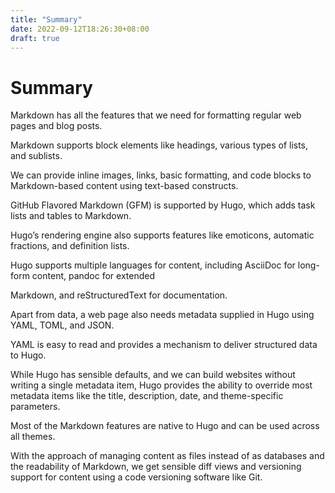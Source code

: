 ```yaml
---
title: "Summary"
date: 2022-09-12T18:26:30+08:00
draft: true
---
```


# Summary

Markdown has all the features that we need for formatting regular web pages and blog posts.

Markdown supports block elements like headings, various types of lists, and sublists.

We can provide inline images, links, basic formatting, and code blocks to Markdown-based content using text-based constructs.

GitHub Flavored Markdown (GFM) is supported by Hugo, which adds task lists and tables to Markdown.

Hugo’s rendering engine also supports features like emoticons, automatic fractions, and definition lists.

Hugo supports multiple languages for content, including AsciiDoc for long-form content, pandoc for extended 

Markdown, and reStructuredText for documentation.

Apart from data, a web page also needs metadata supplied in Hugo using YAML, TOML, and JSON.

YAML is easy to read and provides a mechanism to deliver structured data to Hugo.

While Hugo has sensible defaults, and we can build websites without writing a single metadata item, Hugo provides the ability to  override  most  metadata  items like the title, description, date, and theme-specific parameters.

Most of the Markdown features are native to Hugo and can be used across all themes.

With the approach of managing content as files instead of as databases and the readability of Markdown, we get sensible diff views and versioning support for content using a code versioning software like Git.